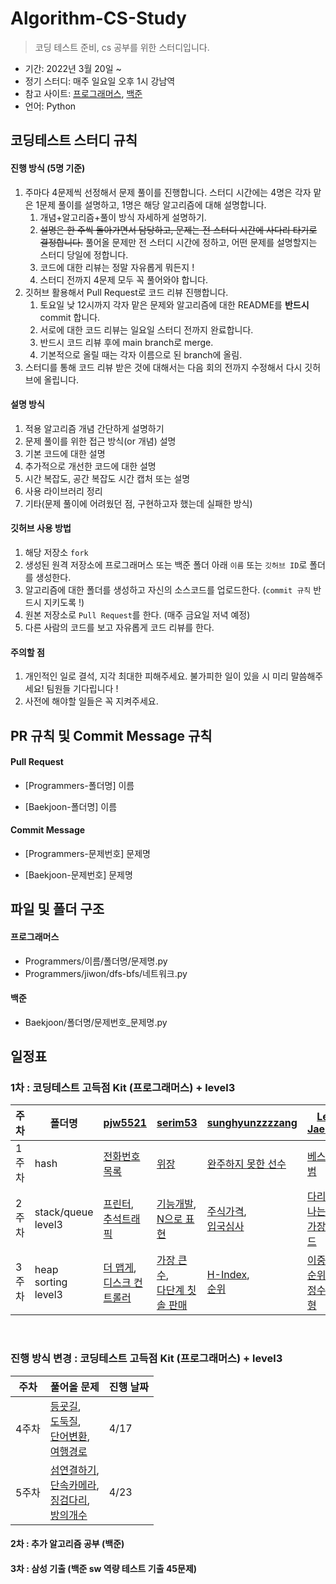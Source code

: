 # Algorithm-CS-Study

> 코딩 테스트 준비, cs 공부를 위한 스터디입니다. 

- 기간: 2022년 3월 20일 ~
- 정기 스터디: 매주 일요일 오후 1시 강남역 
- 참고 사이트: [프로그래머스](https://programmers.co.kr/learn/challenges), [백준](https://www.acmicpc.net/)
- 언어: Python

## 코딩테스트 스터디 규칙 

#### 진행 방식 (5명 기준)
1. 주마다 4문제씩 선정해서 문제 풀이를 진행합니다. 스터디 시간에는 4명은 각자 맡은 1문제 풀이를 설명하고, 1명은 해당 알고리즘에 대해 설명합니다. 
   1. 개념+알고리즘+풀이 방식 자세하게 설명하기. 
   2. ~~설명은 한 주씩 돌아가면서 담당하고, 문제는 전 스터디 시간에 사다리 타기로 결정합니다.~~
      풀어올 문제만 전 스터디 시간에 정하고, 어떤 문제를 설명할지는 스터디 당일에 정합니다. 
   3. 코드에 대한 리뷰는 정말 자유롭게 뭐든지 ! 
   4. 스터디 전까지 4문제 모두 꼭 풀어와야 합니다. 
2. 깃허브 활용해서 Pull Request로 코드 리뷰 진행합니다. 
   1. 토요일 낮 12시까지 각자 맡은 문제와 알고리즘에 대한 README를 **반드시** commit 합니다.
   3. 서로에 대한 코드 리뷰는 일요일 스터디 전까지 완료합니다. 
   4. 반드시 코드 리뷰 후에 main branch로 merge.
   5. 기본적으로 올릴 때는 각자 이름으로 된 branch에 올림.
3. 스터디를 통해 코드 리뷰 받은 것에 대해서는 다음 회의 전까지 수정해서 다시 깃허브에 올립니다.

#### 설명 방식
1. 적용 알고리즘 개념 간단하게 설명하기
2. 문제 풀이를 위한 접근 방식(or 개념) 설명
3. 기본 코드에 대한 설명
4. 추가적으로 개선한 코드에 대한 설명
5. 시간 복잡도, 공간 복잡도 시간 캡처 또는 설명
6. 사용 라이브러리 정리
7. 기타(문제 풀이에 어려웠던 점, 구현하고자 했는데 실패한 방식)

#### 깃허브 사용 방법
1. 해당 저장소 `fork` 
2. 생성된 원격 저장소에 프로그래머스 또는 백준 폴더 아래 `이름` 또는 `깃허브 ID`로 폴더를 생성한다. 
3. 알고리즘에 대한 폴더를 생성하고 자신의 소스코드를 업로드한다. (`commit 규칙` 반드시 지키도록 !)
4. 원본 저장소로 `Pull Request`를 한다. (매주 금요일 저녁 예정)
5. 다른 사람의 코드를 보고 자유롭게 코드 리뷰를 한다. 

#### 주의할 점 
1. 개인적인 일로 결석, 지각 최대한 피해주세요. 불가피한 일이 있을 시 미리 말씀해주세요! 팀원들 기다립니다 !
2. 사전에 해야할 일들은 꼭 지켜주세요. 
 
## PR 규칙 및 Commit Message 규칙

#### Pull Request

- [Programmers-폴더명] 이름

- [Baekjoon-폴더명] 이름

#### Commit Message

- [Programmers-문제번호] 문제명

- [Baekjoon-문제번호] 문제명

## 파일 및 폴더 구조

#### 프로그래머스

- Programmers/이름/폴더명/문제명.py
- Programmers/jiwon/dfs-bfs/네트워크.py

#### 백준

- Baekjoon/폴더명/문제번호_문제명.py

## 일정표

### 1차 : **코딩테스트 고득점 Kit (프로그래머스) + level3**

| **주차** | **폴더명**          | **[pjw5521](https://github.com/pjw5521)**                                                   | **[serim53](https://github.com/serim53)**                                                   | **[sunghyunzzzzang](https://github.com/sunghyunzzzzang)**                | **[Lee-JaeHyuk](https://github.com/Lee-JaeHyuk)**    | **개념 설명**                               | **진행 날짜** |
| -------- | --------------- | -------------------------------------------------- | --------------------------------------| -------------------------------------- |  -------------------------------------------------- | -------------------------------------------------- |  ------------- |
| 1주차    | hash           |[전화번호 목록](https://programmers.co.kr/learn/courses/30/lessons/42577) | [위장](https://programmers.co.kr/learn/courses/30/lessons/42578)      |          [완주하지 못한 선수](https://programmers.co.kr/learn/courses/30/lessons/42576)       | [베스트앨범](https://programmers.co.kr/learn/courses/30/lessons/42579)  | [@pjw5521](https://github.com/pjw5521) | 3/27
| 2주차    | stack/queue </br> level3    | [프린터](https://programmers.co.kr/learn/courses/30/lessons/42587),</br>[추석트래픽](https://programmers.co.kr/learn/courses/30/lessons/17676)| [기능개발](https://programmers.co.kr/learn/courses/30/lessons/42586),</br> [N으로 표현](https://programmers.co.kr/learn/courses/30/lessons/42895)  | [주식가격](https://programmers.co.kr/learn/courses/30/lessons/42584),</br> [입국심사](https://programmers.co.kr/learn/courses/30/lessons/43238)                       |  [다리를 지나는 트럭](https://programmers.co.kr/learn/courses/30/lessons/42583),</br> [가장 먼 노드](https://programmers.co.kr/learn/courses/30/lessons/49189)     | [@pjw5521](https://github.com/pjw5521) | 4/3(비대면)
| 3주차    | heap </br> sorting </br>level3     | [더 맵게](https://programmers.co.kr/learn/courses/30/lessons/42626),</br> [디스크 컨트롤러](https://programmers.co.kr/learn/courses/30/lessons/42627)|   [가장 큰 수](https://programmers.co.kr/learn/courses/30/lessons/42746),</br>[다단계 칫솔 판매](https://programmers.co.kr/learn/courses/30/lessons/77486)  | [H-Index](https://programmers.co.kr/learn/courses/30/lessons/42747),</br> [순위](https://programmers.co.kr/learn/courses/30/lessons/49191) |[이중우선순위큐](https://programmers.co.kr/learn/courses/30/lessons/42628),</br>[정수 삼각형](https://programmers.co.kr/learn/courses/30/lessons/43105) || 4/9

</br>

### 진행 방식 변경 : **코딩테스트 고득점 Kit (프로그래머스) + level3**
| **주차** | **풀어올 문제**   | **진행 날짜** |
| -------- | --------------- | ----------------| 
| 4주차    | [등굣길](https://programmers.co.kr/learn/courses/30/lessons/42898),</br> [도둑질](https://programmers.co.kr/learn/courses/30/lessons/42897),</br> [단어변환](https://programmers.co.kr/learn/courses/30/lessons/43163), </br> [여행경로](https://programmers.co.kr/learn/courses/30/lessons/43164)  | 4/17 |
| 5주차    |   [섬연결하기](https://programmers.co.kr/learn/courses/30/lessons/42861),</br> [단속카메라](https://programmers.co.kr/learn/courses/30/lessons/42884),</br> [징검다리](https://programmers.co.kr/learn/courses/30/lessons/43236),</br>[방의개수](https://programmers.co.kr/learn/courses/30/lessons/49190)     |  4/23  |

#### 2차 : 추가 알고리즘 공부 (백준)

#### 3차 : 삼성 기출 (백준 sw 역량 테스트 기출 45문제)


